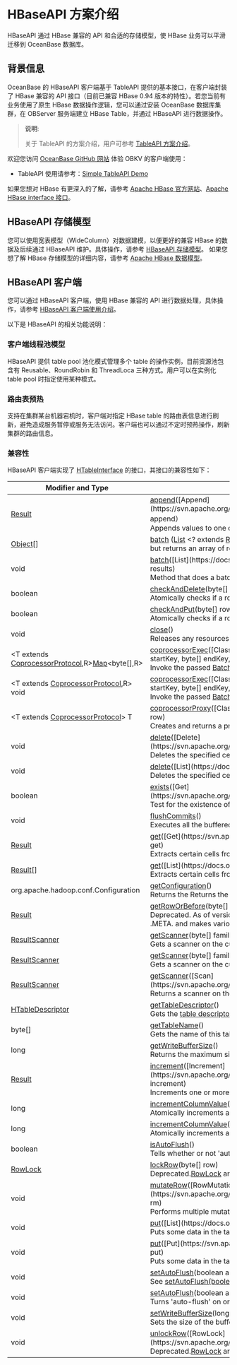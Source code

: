 # HBaseAPI 方案介绍

HBaseAPI 通过 HBase 兼容的 API 和合适的存储模型，使 HBase 业务可以平滑迁移到 OceanBase 数据库。

## 背景信息

OceanBase 的 HBaseAPI 客户端基于 TableAPI 提供的基本接口，在客户端封装了 HBase 兼容的 API 接口（目前已兼容 HBase 0.94 版本的特性）。若您当前有业务使用了原生 HBase 数据操作逻辑，您可以通过安装 OceanBase 数据库集群，在 OBServer 服务端建立 HBase Table，并通过 HBaseAPI 进行数据操作。
> **说明**:
>
> 关于 TableAPI 的方案介绍，用户可参考 [TableAPI 方案介绍](https://open.oceanbase.com/docs/observer-cn/V3.1.1/10000000000013926)。

欢迎您访问 [OceanBase GitHub 网站](https://github.com/oceanbase) 体验 OBKV 的客户端使用：

+ TableAPI 使用请参考：[Simple TableAPI Demo](https://github.com/oceanbase/obkv-table-client-java/tree/master/example)

如果您想对 HBase 有更深入的了解，请参考 [Apache HBase 官方网站](https://hbase.apache.org/)、[Apache HBase interface 接口](https://hbase.apache.org/1.1/apidocs/org/apache/hadoop/hbase/client/Table.html)。

## HBaseAPI 存储模型

您可以使用宽表模型（WideColumn）对数据建模，以便更好的兼容 HBase 的数据及后续通过 HBaseAPI 维护。具体操作，请参考 [HBaseAPI 存储模型](../8.hbaseapi/2.hbaseapi-storage-models.md)。
如果您想了解 HBase 存储模型的详细内容，请参考 [Apache HBase 数据模型](http://hbase.apache.org/0.94/book/datamodel.html)。

## HBaseAPI 客户端

您可以通过 HBaseAPI 客户端，使用 HBase 兼容的 API 进行数据处理，具体操作，请参考 [HBaseAPI 客户端使用介绍](../8.hbaseapi/3.use-of-the-hbaseapi-client.md)。

以下是 HBaseAPI 的相关功能说明：

### 客户端线程池模型

HBaseAPI 提供 table pool 池化模式管理多个 table 的操作实例，目前资源池包含有 Reusable、RoundRobin 和 ThreadLoca 三种方式。用户可以在实例化 table pool 时指定使用某种模式。

### 路由表预热

支持在集群某台机器宕机时，客户端对指定 HBase table 的路由表信息进行刷新，避免造成服务暂停或服务无法访问。客户端也可以通过不定时预热操作，刷新集群的路由信息。

### 兼容性

HBaseAPI 客户端实现了 [HTableInterface](https://svn.apache.org/repos/asf/hbase/hbase.apache.org/trunk/0.94/apidocs/org/apache/hadoop/hbase/client/HTableInterface.html) 的接口，其接口的兼容性如下：

|Modifier and Type|Method and Description|compatibility|
|---|----|----|
|[Result](https://svn.apache.org/repos/asf/hbase/hbase.apache.org/trunk/0.94/apidocs/org/apache/hadoop/hbase/client/Result.html)|[append](https://svn.apache.org/repos/asf/hbase/hbase.apache.org/trunk/0.94/apidocs/org/apache/hadoop/hbase/client/HTableInterface.html#append(org.apache.hadoop.hbase.client.Append))([Append](https://svn.apache.org/repos/asf/hbase/hbase.apache.org/trunk/0.94/apidocs/org/apache/hadoop/hbase/client/Append.html) append）</br>Appends values to one or more columns within a single row.|supported|
|[Object](https://docs.oracle.com/javase/6/docs/api/java/lang/Object.html?is-external=true)[]|[batch](https://svn.apache.org/repos/asf/hbase/hbase.apache.org/trunk/0.94/apidocs/org/apache/hadoop/hbase/client/HTableInterface.html#batch(java.util.List)) ([List](https://docs.oracle.com/javase/6/docs/api/java/util/List.html?is-external=true) <? extends [Row](https://svn.apache.org/repos/asf/hbase/hbase.apache.org/trunk/0.94/apidocs/org/apache/hadoop/hbase/client/Row.html) > actions)Same as [batch(List, Object[])](https://svn.apache.org/repos/asf/hbase/hbase.apache.org/trunk/0.94/apidocs/org/apache/hadoop/hbase/client/HTableInterface.html#batch(java.util.List,%20java.lang.Object[])), </br>but returns an array of results instead of using a results parameter reference.|not support|
|void|[batch](https://svn.apache.org/repos/asf/hbase/hbase.apache.org/trunk/0.94/apidocs/org/apache/hadoop/hbase/client/HTableInterface.html#batch(java.util.List,%20java.lang.Object[]))([List](https://docs.oracle.com/javase/6/docs/api/java/util/List.html?is-external=true) <? extends [Row](https://svn.apache.org/repos/asf/hbase/hbase.apache.org/trunk/0.94/apidocs/org/apache/hadoop/hbase/client/Row.html) > actions, [Object](https://docs.oracle.com/javase/6/docs/api/java/lang/Object.html?is-external=true)[] results)</br>Method that does a batch call on Deletes, Gets, Puts, Increments, Appends and RowMutations.|not support|
|boolean|[checkAndDelete](https://svn.apache.org/repos/asf/hbase/hbase.apache.org/trunk/0.94/apidocs/org/apache/hadoop/hbase/client/HTableInterface.html#checkAndDelete(byte[],%20byte[],%20byte[],%20byte[],%20org.apache.hadoop.hbase.client.Delete))(byte[] row, byte[] family, byte[] qualifier, byte[] value,[Delete](https://svn.apache.org/repos/asf/hbase/hbase.apache.org/trunk/0.94/apidocs/org/apache/hadoop/hbase/client/Delete.html)  delete)</br>Atomically checks if a row/family/qualifier value matches the expected value.|supported|
|boolean|[checkAndPut](https://svn.apache.org/repos/asf/hbase/hbase.apache.org/trunk/0.94/apidocs/org/apache/hadoop/hbase/client/HTableInterface.html#checkAndPut(byte[],%20byte[],%20byte[],%20byte[],%20org.apache.hadoop.hbase.client.Put))(byte[] row, byte[] family, byte[] qualifier, byte[] value, [Put](https://svn.apache.org/repos/asf/hbase/hbase.apache.org/trunk/0.94/apidocs/org/apache/hadoop/hbase/client/Put.html) put)</br>Atomically checks if a row/family/qualifier value matches the expected value.|supported|
|void|[close](https://svn.apache.org/repos/asf/hbase/hbase.apache.org/trunk/0.94/apidocs/org/apache/hadoop/hbase/client/HTableInterface.html#close())()</br>Releases any resources help or pending changes in internal buffers.|supported|
|\<T extends [CoprocessorProtocol](https://svn.apache.org/repos/asf/hbase/hbase.apache.org/trunk/0.94/apidocs/org/apache/hadoop/hbase/ipc/CoprocessorProtocol.html),R>[Map](https://docs.oracle.com/javase/6/docs/api/java/util/Map.html?is-external=true)\<byte[],R>|[coprocessorExec](https://svn.apache.org/repos/asf/hbase/hbase.apache.org/trunk/0.94/apidocs/org/apache/hadoop/hbase/client/HTableInterface.html#coprocessorExec(java.lang.Class,%20byte[],%20byte[],%20org.apache.hadoop.hbase.client.coprocessor.Batch.Call))([Class](https://docs.oracle.com/javase/6/docs/api/java/lang/Class.html?is-external=true)\<T> protocol, byte[] startKey, byte[] endKey, [Batch.Call](https://svn.apache.org/repos/asf/hbase/hbase.apache.org/trunk/0.94/apidocs/org/apache/hadoop/hbase/client/coprocessor/Batch.Call.html)\<T,R> callable)</br>Invoke the passed [Batch.Call](https://svn.apache.org/repos/asf/hbase/hbase.apache.org/trunk/0.94/apidocs/org/apache/hadoop/hbase/client/coprocessor/Batch.Call.html) against the [CoprocessorProtocol](https://svn.apache.org/repos/asf/hbase/hbase.apache.org/trunk/0.94/apidocs/org/apache/hadoop/hbase/ipc/CoprocessorProtocol.html) instances running in the selected regions.|not support|
|\<T extends [CoprocessorProtocol](https://svn.apache.org/repos/asf/hbase/hbase.apache.org/trunk/0.94/apidocs/org/apache/hadoop/hbase/ipc/CoprocessorProtocol.html),R> void|[coprocessorExec](https://svn.apache.org/repos/asf/hbase/hbase.apache.org/trunk/0.94/apidocs/org/apache/hadoop/hbase/client/HTableInterface.html#coprocessorExec(java.lang.Class,%20byte[],%20byte[],%20org.apache.hadoop.hbase.client.coprocessor.Batch.Call,%20org.apache.hadoop.hbase.client.coprocessor.Batch.Callback))([Class](https://docs.oracle.com/javase/6/docs/api/java/lang/Class.html?is-external=true)\<T> protocol, byte[] startKey, byte[] endKey,[Batch.Call](https://svn.apache.org/repos/asf/hbase/hbase.apache.org/trunk/0.94/apidocs/org/apache/hadoop/hbase/client/coprocessor/Batch.Call.html)\<T,R> callable,[Batch.Callback](https://svn.apache.org/repos/asf/hbase/hbase.apache.org/trunk/0.94/apidocs/org/apache/hadoop/hbase/client/coprocessor/Batch.Callback.html)\<R> callback)</br>Invoke the passed [Batch.Call](https://svn.apache.org/repos/asf/hbase/hbase.apache.org/trunk/0.94/apidocs/org/apache/hadoop/hbase/client/coprocessor/Batch.Call.html) against the [CoprocessorProtocol](https://svn.apache.org/repos/asf/hbase/hbase.apache.org/trunk/0.94/apidocs/org/apache/hadoop/hbase/ipc/CoprocessorProtocol.html) instances running in the selected regions.|not support|
|\<T extends [CoprocessorProtocol](https://svn.apache.org/repos/asf/hbase/hbase.apache.org/trunk/0.94/apidocs/org/apache/hadoop/hbase/ipc/CoprocessorProtocol.html)> T|[coprocessorProxy](https://svn.apache.org/repos/asf/hbase/hbase.apache.org/trunk/0.94/apidocs/org/apache/hadoop/hbase/client/HTableInterface.html#coprocessorProxy(java.lang.Class,%20byte[]))([Class](https://docs.oracle.com/javase/6/docs/api/java/lang/Class.html?is-external=true)\<T> protocol, byte[] row)</br>Creates and returns a proxy to the CoprocessorProtocol instance running in the region containing the specified row.|not support|
|void|[delete](https://svn.apache.org/repos/asf/hbase/hbase.apache.org/trunk/0.94/apidocs/org/apache/hadoop/hbase/client/HTableInterface.html#delete(org.apache.hadoop.hbase.client.Delete))([Delete](https://svn.apache.org/repos/asf/hbase/hbase.apache.org/trunk/0.94/apidocs/org/apache/hadoop/hbase/client/Delete.html) delete)</br>Deletes the specified cells/row.|supported|
|void|[delete](https://svn.apache.org/repos/asf/hbase/hbase.apache.org/trunk/0.94/apidocs/org/apache/hadoop/hbase/client/HTableInterface.html#delete(java.util.List))([List](https://docs.oracle.com/javase/6/docs/api/java/util/List.html?is-external=true)\<[Delete](https://svn.apache.org/repos/asf/hbase/hbase.apache.org/trunk/0.94/apidocs/org/apache/hadoop/hbase/client/Delete.html)> deletes)</br>Deletes the specified cells/rows in bulk.|supported|
|boolean|[exists](https://svn.apache.org/repos/asf/hbase/hbase.apache.org/trunk/0.94/apidocs/org/apache/hadoop/hbase/client/HTableInterface.html#exists(org.apache.hadoop.hbase.client.Get))([Get](https://svn.apache.org/repos/asf/hbase/hbase.apache.org/trunk/0.94/apidocs/org/apache/hadoop/hbase/client/Get.html) get)</br>Test for the existence of columns in the table, as specified in the Get.|supported|
|void|[flushCommits](https://svn.apache.org/repos/asf/hbase/hbase.apache.org/trunk/0.94/apidocs/org/apache/hadoop/hbase/client/HTableInterface.html#flushCommits())()</br>Executes all the buffered [Put](https://svn.apache.org/repos/asf/hbase/hbase.apache.org/trunk/0.94/apidocs/org/apache/hadoop/hbase/client/Put.html) operations.|supported|
|[Result](https://svn.apache.org/repos/asf/hbase/hbase.apache.org/trunk/0.94/apidocs/org/apache/hadoop/hbase/client/Result.html)|[get](https://svn.apache.org/repos/asf/hbase/hbase.apache.org/trunk/0.94/apidocs/org/apache/hadoop/hbase/client/HTableInterface.html#get(org.apache.hadoop.hbase.client.Get))([Get](https://svn.apache.org/repos/asf/hbase/hbase.apache.org/trunk/0.94/apidocs/org/apache/hadoop/hbase/client/Get.html) get)</br>Extracts certain cells from a given row.|supported|
|[Result](https://svn.apache.org/repos/asf/hbase/hbase.apache.org/trunk/0.94/apidocs/org/apache/hadoop/hbase/client/Result.html)[]|[get](https://svn.apache.org/repos/asf/hbase/hbase.apache.org/trunk/0.94/apidocs/org/apache/hadoop/hbase/client/HTableInterface.html#get(java.util.List))([List](https://docs.oracle.com/javase/6/docs/api/java/util/List.html?is-external=true)\<[Get](https://svn.apache.org/repos/asf/hbase/hbase.apache.org/trunk/0.94/apidocs/org/apache/hadoop/hbase/client/Get.html)> gets)</br>Extracts certain cells from the given rows, in batch.|supported|
|org.apache.hadoop.conf.Configuration|[getConfiguration](https://svn.apache.org/repos/asf/hbase/hbase.apache.org/trunk/0.94/apidocs/org/apache/hadoop/hbase/client/HTableInterface.html#getConfiguration())()</br>Returns the Returns the Configuration object used by this instance.|supported|
|[Result](https://svn.apache.org/repos/asf/hbase/hbase.apache.org/trunk/0.94/apidocs/org/apache/hadoop/hbase/client/Result.html)|[getRowOrBefore](https://svn.apache.org/repos/asf/hbase/hbase.apache.org/trunk/0.94/apidocs/org/apache/hadoop/hbase/client/HTableInterface.html#getRowOrBefore(byte[],%20byte[]))(byte[] row, byte[] family)</br>Deprecated. As of version 0.92 this method is deprecated without replacement. getRowOrBefore is used internally to find entries in .META. and makes various assumptions about the table (which are true for .META. but not in general) to be efficient.|Deprecated|
|[ResultScanner](https://svn.apache.org/repos/asf/hbase/hbase.apache.org/trunk/0.94/apidocs/org/apache/hadoop/hbase/client/ResultScanner.html)|[getScanner](https://svn.apache.org/repos/asf/hbase/hbase.apache.org/trunk/0.94/apidocs/org/apache/hadoop/hbase/client/HTableInterface.html#getScanner(byte[]))(byte[] family)</br>Gets a scanner on the current table for the given family.|supported|
|[ResultScanner](https://svn.apache.org/repos/asf/hbase/hbase.apache.org/trunk/0.94/apidocs/org/apache/hadoop/hbase/client/ResultScanner.html)|[getScanner](https://svn.apache.org/repos/asf/hbase/hbase.apache.org/trunk/0.94/apidocs/org/apache/hadoop/hbase/client/HTableInterface.html#getScanner(byte[],%20byte[]))(byte[] family, byte[] qualifier)</br>Gets a scanner on the current table for the given family and qualifier.|supported|
|[ResultScanner](https://svn.apache.org/repos/asf/hbase/hbase.apache.org/trunk/0.94/apidocs/org/apache/hadoop/hbase/client/ResultScanner.html)|[getScanner](https://svn.apache.org/repos/asf/hbase/hbase.apache.org/trunk/0.94/apidocs/org/apache/hadoop/hbase/client/HTableInterface.html#getScanner(org.apache.hadoop.hbase.client.Scan))([Scan](https://svn.apache.org/repos/asf/hbase/hbase.apache.org/trunk/0.94/apidocs/org/apache/hadoop/hbase/client/Scan.html) scan)</br>Returns a scanner on the current table as specified by the [Scan](https://svn.apache.org/repos/asf/hbase/hbase.apache.org/trunk/0.94/apidocs/org/apache/hadoop/hbase/client/Scan.html) object.|supported|
|[HTableDescriptor](https://svn.apache.org/repos/asf/hbase/hbase.apache.org/trunk/0.94/apidocs/org/apache/hadoop/hbase/HTableDescriptor.html)|[getTableDescriptor](https://svn.apache.org/repos/asf/hbase/hbase.apache.org/trunk/0.94/apidocs/org/apache/hadoop/hbase/client/HTableInterface.html#getTableDescriptor())()</br>Gets the [table descriptor](https://svn.apache.org/repos/asf/hbase/hbase.apache.org/trunk/0.94/apidocs/org/apache/hadoop/hbase/HTableDescriptor.html) for this table.|not support|
|byte[]|[getTableName](https://svn.apache.org/repos/asf/hbase/hbase.apache.org/trunk/0.94/apidocs/org/apache/hadoop/hbase/client/HTableInterface.html#getTableName())()</br>Gets the name of this table.|supported|
|long|[getWriteBufferSize](https://svn.apache.org/repos/asf/hbase/hbase.apache.org/trunk/0.94/apidocs/org/apache/hadoop/hbase/client/HTableInterface.html#getWriteBufferSize())()</br>Returns the maximum size in bytes of the write buffer for this HTable.|supported|
|[Result](https://svn.apache.org/repos/asf/hbase/hbase.apache.org/trunk/0.94/apidocs/org/apache/hadoop/hbase/client/Result.html)|[increment](https://svn.apache.org/repos/asf/hbase/hbase.apache.org/trunk/0.94/apidocs/org/apache/hadoop/hbase/client/HTableInterface.html#increment(org.apache.hadoop.hbase.client.Increment))([Increment](https://svn.apache.org/repos/asf/hbase/hbase.apache.org/trunk/0.94/apidocs/org/apache/hadoop/hbase/client/Increment.html)  increment)</br>Increments one or more columns within a single row.|supported|
|long|[incrementColumnValue](https://svn.apache.org/repos/asf/hbase/hbase.apache.org/trunk/0.94/apidocs/org/apache/hadoop/hbase/client/HTableInterface.html#incrementColumnValue(byte[],%20byte[],%20byte[],%20long))(byte[] row, byte[] family, byte[] qualifier, long amount)</br>Atomically increments a column value.|supported|
|long|[incrementColumnValue](https://svn.apache.org/repos/asf/hbase/hbase.apache.org/trunk/0.94/apidocs/org/apache/hadoop/hbase/client/HTableInterface.html#incrementColumnValue(byte[],%20byte[],%20byte[],%20long,%20boolean))(byte[] row, byte[] family, byte[] qualifier, long amount, Durability durability)</br>Atomically increments a column value.|supported|
|boolean|[isAutoFlush](https://svn.apache.org/repos/asf/hbase/hbase.apache.org/trunk/0.94/apidocs/org/apache/hadoop/hbase/client/HTableInterface.html#isAutoFlush())()</br>Tells whether or not 'auto-flush' is turned on.|supported|
|[RowLock](https://svn.apache.org/repos/asf/hbase/hbase.apache.org/trunk/0.94/apidocs/org/apache/hadoop/hbase/client/RowLock.html)|[lockRow](https://svn.apache.org/repos/asf/hbase/hbase.apache.org/trunk/0.94/apidocs/org/apache/hadoop/hbase/client/HTableInterface.html#lockRow(byte[]))(byte[] row)</br>Deprecated.[RowLock](https://svn.apache.org/repos/asf/hbase/hbase.apache.org/trunk/0.94/apidocs/org/apache/hadoop/hbase/client/RowLock.html) and associated operations are deprecated|Deprecated|
|void|[mutateRow](https://svn.apache.org/repos/asf/hbase/hbase.apache.org/trunk/0.94/apidocs/org/apache/hadoop/hbase/client/HTableInterface.html#mutateRow(org.apache.hadoop.hbase.client.RowMutations))([RowMutations](https://svn.apache.org/repos/asf/hbase/hbase.apache.org/trunk/0.94/apidocs/org/apache/hadoop/hbase/client/RowMutations.html)  rm)</br>Performs multiple mutations atomically on a single row.|not support|
|void|[put](https://svn.apache.org/repos/asf/hbase/hbase.apache.org/trunk/0.94/apidocs/org/apache/hadoop/hbase/client/HTableInterface.html#put(java.util.List))([List](https://docs.oracle.com/javase/6/docs/api/java/util/List.html?is-external=true)\<[Put](https://svn.apache.org/repos/asf/hbase/hbase.apache.org/trunk/0.94/apidocs/org/apache/hadoop/hbase/client/Put.html)> puts)</br>Puts some data in the table, in batch.|supported|
|void|[put](https://svn.apache.org/repos/asf/hbase/hbase.apache.org/trunk/0.94/apidocs/org/apache/hadoop/hbase/client/HTableInterface.html#put(org.apache.hadoop.hbase.client.Put))([Put](https://svn.apache.org/repos/asf/hbase/hbase.apache.org/trunk/0.94/apidocs/org/apache/hadoop/hbase/client/Put.html)  put)</br>Puts some data in the table.|supported|
|void|[setAutoFlush](https://svn.apache.org/repos/asf/hbase/hbase.apache.org/trunk/0.94/apidocs/org/apache/hadoop/hbase/client/HTableInterface.html#setAutoFlush(boolean))(boolean autoFlush)</br>See [setAutoFlush(boolean, boolean)](https://svn.apache.org/repos/asf/hbase/hbase.apache.org/trunk/0.94/apidocs/org/apache/hadoop/hbase/client/HTableInterface.html#setAutoFlush(boolean,%20boolean))|supported|
|void|[setAutoFlush](https://svn.apache.org/repos/asf/hbase/hbase.apache.org/trunk/0.94/apidocs/org/apache/hadoop/hbase/client/HTableInterface.html#setAutoFlush(boolean,%20boolean))(boolean autoFlush, boolean clearBufferOnFail)</br>Turns 'auto-flush' on or off.|supported|
|void|[setWriteBufferSize](https://svn.apache.org/repos/asf/hbase/hbase.apache.org/trunk/0.94/apidocs/org/apache/hadoop/hbase/client/HTableInterface.html#setWriteBufferSize(long))(long writeBufferSize)</br>Sets the size of the buffer in bytes.|supported|
|void|[unlockRow](https://svn.apache.org/repos/asf/hbase/hbase.apache.org/trunk/0.94/apidocs/org/apache/hadoop/hbase/client/HTableInterface.html#unlockRow(org.apache.hadoop.hbase.client.RowLock))([RowLock](https://svn.apache.org/repos/asf/hbase/hbase.apache.org/trunk/0.94/apidocs/org/apache/hadoop/hbase/client/RowLock.html)  rl)</br>Deprecated.[RowLock](https://svn.apache.org/repos/asf/hbase/hbase.apache.org/trunk/0.94/apidocs/org/apache/hadoop/hbase/client/RowLock.html) and associated operations are deprecated|Deprecated|
